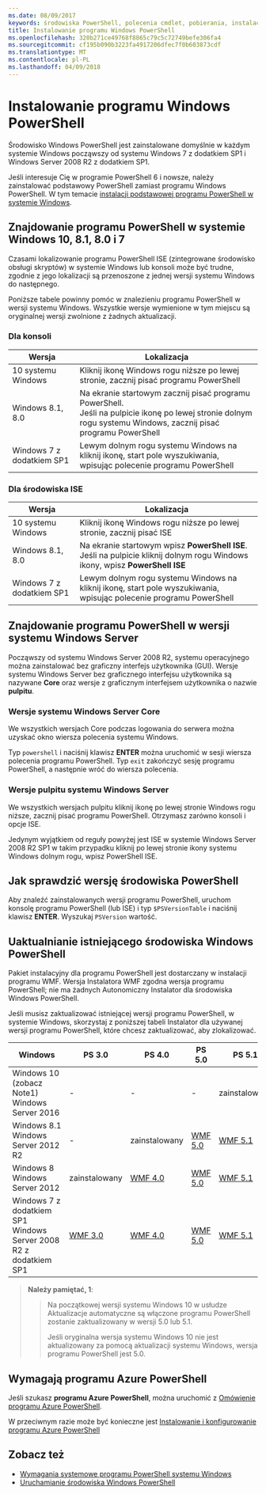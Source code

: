 ```yaml
---
ms.date: 08/09/2017
keywords: środowiska PowerShell, polecenia cmdlet, pobierania, instalacji, ustawienia, systemu windows 10, windows 8.1, windows 8.0, windows 7
title: Instalowanie programu Windows PowerShell
ms.openlocfilehash: 320b271ce49768f8865c79c5c72749befe306fa4
ms.sourcegitcommit: cf195b090b3223fa4917206dfec7f0b603873cdf
ms.translationtype: MT
ms.contentlocale: pl-PL
ms.lasthandoff: 04/09/2018
---
```

# <a name="installing-windows-powershell"></a>Instalowanie programu Windows PowerShell
Środowisko Windows PowerShell jest zainstalowane domyślnie w każdym systemie Windows począwszy od systemu Windows 7 z dodatkiem SP1 i Windows Server 2008 R2 z dodatkiem SP1.

Jeśli interesuje Cię w programie PowerShell 6 i nowsze, należy zainstalować podstawowy PowerShell zamiast programu Windows PowerShell. W tym temacie [instalacji podstawowej programu PowerShell w systemie Windows](Installing-PowerShell-Core-on-Windows.md).

## <a name="finding-powershell-in-windows-10-81-80-and-7"></a>Znajdowanie programu PowerShell w systemie Windows 10, 8.1, 8.0 i 7

Czasami lokalizowanie programu PowerShell ISE (zintegrowane środowisko obsługi skryptów) w systemie Windows lub konsoli może być trudne, zgodnie z jego lokalizacji są przenoszone z jednej wersji systemu Windows do następnego.

Poniższe tabele powinny pomóc w znalezieniu programu PowerShell w wersji systemu Windows.
Wszystkie wersje wymienione w tym miejscu są oryginalnej wersji zwolnione z żadnych aktualizacji.

### <a name="for-console"></a>Dla konsoli

Wersja | Lokalizacja
-- | --
10 systemu Windows | Kliknij ikonę Windows rogu niższe po lewej stronie, zacznij pisać programu PowerShell
Windows 8.1, 8.0 | Na ekranie startowym zacznij pisać programu PowerShell.<br/>Jeśli na pulpicie ikonę po lewej stronie dolnym rogu systemu Windows, zacznij pisać programu PowerShell
Windows 7 z dodatkiem SP1 | Lewym dolnym rogu systemu Windows na kliknij ikonę, start pole wyszukiwania, wpisując polecenie programu PowerShell

### <a name="for-ise"></a>Dla środowiska ISE

Wersja | Lokalizacja
-- | --
10 systemu Windows | Kliknij ikonę Windows rogu niższe po lewej stronie, zacznij pisać ISE
Windows 8.1, 8.0 | Na ekranie startowym wpisz **PowerShell ISE**.<br/>Jeśli na pulpicie kliknij dolnym rogu Windows ikony, wpisz **PowerShell ISE**
Windows 7 z dodatkiem SP1 | Lewym dolnym rogu systemu Windows na kliknij ikonę, start pole wyszukiwania, wpisując polecenie programu PowerShell

## <a name="finding-powershell-in-windows-server-versions"></a>Znajdowanie programu PowerShell w wersji systemu Windows Server

Począwszy od systemu Windows Server 2008 R2, systemu operacyjnego można zainstalować bez graficzny interfejs użytkownika (GUI).
Wersje systemu Windows Server bez graficznego interfejsu użytkownika są nazywane **Core** oraz wersje z graficznym interfejsem użytkownika o nazwie **pulpitu**.

### <a name="windows-server-core-editions"></a>Wersje systemu Windows Server Core

We wszystkich wersjach Core podczas logowania do serwera można uzyskać okno wiersza polecenia systemu Windows.

Typ `powershell` i naciśnij klawisz **ENTER** można uruchomić w sesji wiersza polecenia programu PowerShell.
Typ `exit` zakończyć sesję programu PowerShell, a następnie wróć do wiersza polecenia.

### <a name="windows-server-desktop-editions"></a>Wersje pulpitu systemu Windows Server

We wszystkich wersjach pulpitu kliknij ikonę po lewej stronie Windows rogu niższe, zacznij pisać programu PowerShell.
Otrzymasz zarówno konsoli i opcje ISE.

Jedynym wyjątkiem od reguły powyżej jest ISE w systemie Windows Server 2008 R2 SP1 w takim przypadku kliknij po lewej stronie ikony systemu Windows dolnym rogu, wpisz PowerShell ISE.

## <a name="how-to-check-the-version-of-powershell"></a>Jak sprawdzić wersję środowiska PowerShell

Aby znaleźć zainstalowanych wersji programu PowerShell, uruchom konsolę programu PowerShell (lub ISE) i typ `$PSVersionTable` i naciśnij klawisz **ENTER**. Wyszukaj `PSVersion` wartość.

## <a name="upgrading-existing-windows-powershell"></a>Uaktualnianie istniejącego środowiska Windows PowerShell

Pakiet instalacyjny dla programu PowerShell jest dostarczany w instalacji programu WMF.
Wersja Instalatora WMF zgodna wersja programu PowerShell; nie ma żadnych Autonomiczny Instalator dla środowiska Windows PowerShell.

Jeśli musisz zaktualizować istniejącej wersji programu PowerShell, w systemie Windows, skorzystaj z poniższej tabeli Instalator dla używanej wersji programu PowerShell, które chcesz zaktualizować, aby zlokalizować.

Windows | PS 3.0 | PS 4.0 | PS 5.0 | PS 5.1 |
--|--|--|--|--|
Windows 10 (zobacz Note1)<br/>Windows Server 2016 | - | - | - | zainstalowany
Windows 8.1<br/>Windows Server 2012 R2 | - | zainstalowany | [WMF 5.0](https://www.microsoft.com/en-us/download/details.aspx?id=50395) | [WMF 5.1](https://www.microsoft.com/en-us/download/details.aspx?id=54616)
Windows 8<br/>Windows Server 2012 | zainstalowany | [WMF 4.0](https://www.microsoft.com/en-us/download/details.aspx?id=40855) | [WMF 5.0](https://www.microsoft.com/en-us/download/details.aspx?id=50395) | [WMF 5.1](https://www.microsoft.com/en-us/download/details.aspx?id=54616)
Windows 7 z dodatkiem SP1<br/>Windows Server 2008 R2 z dodatkiem SP1 | [WMF 3.0](https://www.microsoft.com/en-us/download/details.aspx?id=34595) | [WMF 4.0](https://www.microsoft.com/en-us/download/details.aspx?id=40855) | [WMF 5.0](https://www.microsoft.com/en-us/download/details.aspx?id=50395) | [WMF 5.1](https://www.microsoft.com/en-us/download/details.aspx?id=54616)

> **Należy pamiętać, 1**:
  >>
  >> Na początkowej wersji systemu Windows 10 w usłudze Aktualizacje automatyczne są włączone programu PowerShell zostanie zaktualizowany w wersji 5.0 lub 5.1.
  >>
  >> Jeśli oryginalna wersja systemu Windows 10 nie jest aktualizowany za pomocą aktualizacji systemu Windows, wersja programu PowerShell jest 5.0.

## <a name="need-azure-powershell"></a>Wymagają programu Azure PowerShell

Jeśli szukasz **programu Azure PowerShell**, można uruchomić z [Omówienie programu Azure PowerShell](https://docs.microsoft.com/en-us/powershell/azure).

W przeciwnym razie może być konieczne jest [Instalowanie i konfigurowanie programu Azure PowerShell](https://docs.microsoft.com/en-us/powershell/azure/install-azurerm-ps)

## <a name="see-also"></a>Zobacz też

- [Wymagania systemowe programu PowerShell systemu Windows](Windows-PowerShell-System-Requirements.md)
- [Uruchamianie środowiska Windows PowerShell](Starting-Windows-PowerShell.md)